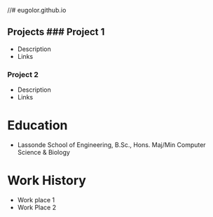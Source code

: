 //# eugolor.github.io


## Projects ### Project 1
- Description
- Links
### Project 2
- Description
- Links
# Education
- Lassonde School of Engineering, B.Sc., Hons. Maj/Min Computer Science & Biology
# Work History
- Work place 1
- Work Place 2
